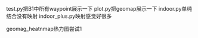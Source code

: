 test.py把B1中所有waypoint展示一下
plot.py把geomap展示一下
indoor.py单纯结合没有映射
indoor_plus.py映射感觉好很多

geomag_heatnmap热力图尝试1